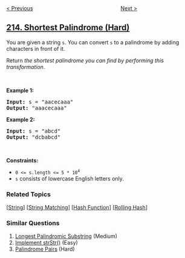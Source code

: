 <!--|This file generated by command(leetcode description); DO NOT EDIT.    |-->
<!--+----------------------------------------------------------------------+-->
<!--|@author    openset <openset.wang@gmail.com>                           |-->
<!--|@link      https://github.com/openset                                 |-->
<!--|@home      https://github.com/openset/leetcode                        |-->
<!--+----------------------------------------------------------------------+-->

[< Previous](../house-robber-ii "House Robber II")
　　　　　　　　　　　　　　　　
[Next >](../kth-largest-element-in-an-array "Kth Largest Element in an Array")

## [214. Shortest Palindrome (Hard)](https://leetcode.com/problems/shortest-palindrome "最短回文串")

<p>You are given a string <code>s</code>. You can convert <code>s</code> to a palindrome by adding characters in front of it.</p>

<p>Return <em>the shortest palindrome you can find by performing this transformation</em>.</p>

<p>&nbsp;</p>
<p><strong>Example 1:</strong></p>
<pre><strong>Input:</strong> s = "aacecaaa"
<strong>Output:</strong> "aaacecaaa"
</pre><p><strong>Example 2:</strong></p>
<pre><strong>Input:</strong> s = "abcd"
<strong>Output:</strong> "dcbabcd"
</pre>
<p>&nbsp;</p>
<p><strong>Constraints:</strong></p>

<ul>
	<li><code>0 &lt;= s.length &lt;= 5 * 10<sup>4</sup></code></li>
	<li><code>s</code> consists of lowercase English letters only.</li>
</ul>

### Related Topics
  [[String](../../tag/string/README.md)]
  [[String Matching](../../tag/string-matching/README.md)]
  [[Hash Function](../../tag/hash-function/README.md)]
  [[Rolling Hash](../../tag/rolling-hash/README.md)]

### Similar Questions
  1. [Longest Palindromic Substring](../longest-palindromic-substring) (Medium)
  1. [Implement strStr()](../implement-strstr) (Easy)
  1. [Palindrome Pairs](../palindrome-pairs) (Hard)

